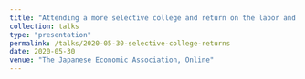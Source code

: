 ```yaml
---
title: "Attending a more selective college and return on the labor and marriage markets in Japan"
collection: talks
type: "presentation"
permalink: /talks/2020-05-30-selective-college-returns
date: 2020-05-30
venue: "The Japanese Economic Association, Online"
---
```



[//]: # (More information here: http://exampleurl.com)
[//]: # (This is a description of your tutorial, note the different field in type. This is a markdown files that can be all markdown-ified like any other post. Yay markdown!)
